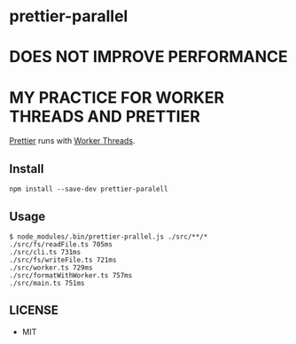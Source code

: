 # prettier-parallel

# DOES NOT IMPROVE PERFORMANCE

# MY PRACTICE FOR WORKER THREADS AND PRETTIER

[Prettier](https://github.com/prettier/prettier) runs with [Worker Threads](https://nodejs.org/api/worker_threads.html).

## Install

```
npm install --save-dev prettier-paralell
```

## Usage

```
$ node_modules/.bin/prettier-prallel.js ./src/**/*
./src/fs/readFile.ts 705ms
./src/cli.ts 731ms
./src/fs/writeFile.ts 721ms
./src/worker.ts 729ms
./src/formatWithWorker.ts 757ms
./src/main.ts 751ms
```

## LICENSE

- MIT
